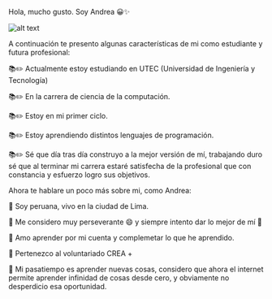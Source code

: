 
Hola, mucho gusto. Soy Andrea 😀✨

![alt text](https://previews.123rf.com/images/maslakhatul/maslakhatul1812/maslakhatul181200006/112771105-computer-science-engineering-education-doodle-art-with-black-and-white-color-outline-vector-illustra.jpg)



A continuación te presento algunas características de mi como estudiante y futura profesional:

📚✏️ Actualmente estoy estudiando en UTEC (Universidad de Ingeniería y Tecnología) 

📚✏️ En la carrera de ciencia de la computación.

📚✏️ Estoy en mi primer ciclo.

📚✏️ Estoy aprendiendo distintos lenguajes de programación.

📚✏️ Sé que día tras día construyo a la mejor versión de mí, trabajando duro sé que al terminar mi carrera estaré satisfecha de la profesional que con constancia y esfuerzo logro sus objetivos.


Ahora te hablare un poco más sobre mi, como Andrea:

🌷 Soy peruana, vivo en la ciudad de Lima. 

🌷 Me considero muy perseverante 😄 y siempre intento dar lo mejor de mí 🥰

🌷 Amo aprender por mi cuenta y complemetar lo que he aprendido.

🌷 Pertenezco al voluntariado CREA +

🌷 Mi pasatiempo es aprender nuevas cosas, considero que ahora el internet permite aprender infinidad de cosas desde cero, y obviamente no desperdicio esa oportunidad.












